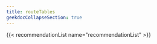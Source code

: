 ```yaml
---
title: routeTables
geekdocCollapseSection: true
---
```


{{< recommendationList name="recommendationList" >}}
